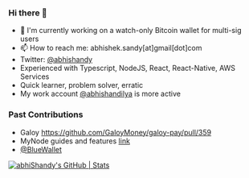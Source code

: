 ### Hi there 👋

- 👷 I'm currently working on a watch-only Bitcoin wallet for multi-sig users
- 📫 How to reach me: abhishek.sandy[at]gmail[dot]com
- Twitter: [@abhishandy](https://twitter.com/abhiShandy)
- Experienced with Typescript, NodeJS, React, React-Native, AWS Services
- Quick learner, problem solver, erratic
- My work account [@abhishandilya](https://github.com/abhishandilya) is more active

### Past Contributions
- Galoy https://github.com/GaloyMoney/galoy-pay/pull/359
- MyNode guides and features [link](https://github.com/mynodebtc/mynode/blob/master/doc/bounties.md)
- [@BlueWallet](https://github.com/BlueWallet/BlueWallet)


[![abhiShandy's GitHub | Stats](https://stats.quine.sh/abhiShandy/github?theme=dark)](https://quine.sh?utm_source=widgets&utm_campaign=abhiShandy)
